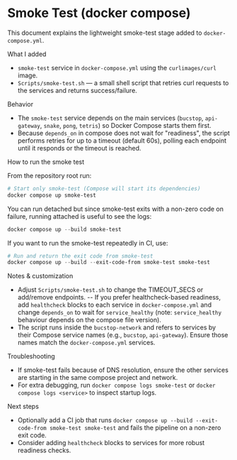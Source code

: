 # Smoke Test (docker compose)

This document explains the lightweight smoke-test stage added to `docker-compose.yml`.

What I added

- `smoke-test` service in `docker-compose.yml` using the `curlimages/curl` image.
- `Scripts/smoke-test.sh` — a small shell script that retries curl requests to the services and returns success/failure.

Behavior

- The `smoke-test` service depends on the main services (`bucstop`, `api-gateway`, `snake`, `pong`, `tetris`) so Docker Compose starts them first.
- Because `depends_on` in compose does not wait for "readiness", the script performs retries for up to a timeout (default 60s), polling each endpoint until it responds or the timeout is reached.

How to run the smoke test

From the repository root run:

```powershell
# Start only smoke-test (Compose will start its dependencies)
docker compose up smoke-test
```

You can run detached but since smoke-test exits with a non-zero code on failure, running attached is useful to see the logs:

```powershell
docker compose up --build smoke-test
```

If you want to run the smoke-test repeatedly in CI, use:

```powershell
# Run and return the exit code from smoke-test
docker compose up --build --exit-code-from smoke-test smoke-test
```

Notes & customization

- Adjust `Scripts/smoke-test.sh` to change the TIMEOUT_SECS or add/remove endpoints.
-- If you prefer healthcheck-based readiness, add `healthcheck` blocks to each service in `docker-compose.yml` and change `depends_on` to wait for `service_healthy` (note: `service_healthy` behaviour depends on the compose file version).
- The script runs inside the `bucstop-network` and refers to services by their Compose service names (e.g., `bucstop`, `api-gateway`). Ensure those names match the `docker-compose.yml` services.

Troubleshooting

- If smoke-test fails because of DNS resolution, ensure the other services are starting in the same compose project and network.
- For extra debugging, run `docker compose logs smoke-test` or `docker compose logs <service>` to inspect startup logs.

Next steps

- Optionally add a CI job that runs `docker compose up --build --exit-code-from smoke-test smoke-test` and fails the pipeline on a non-zero exit code.
- Consider adding `healthcheck` blocks to services for more robust readiness checks.
